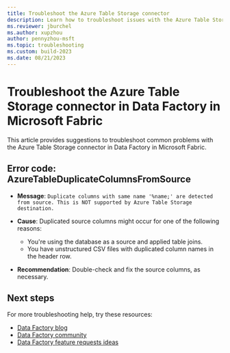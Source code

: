 ```yaml
---
title: Troubleshoot the Azure Table Storage connector
description: Learn how to troubleshoot issues with the Azure Table Storage connector in Data Factory in Microsoft Fabric.
ms.reviewer: jburchel
ms.author: xupzhou
author: pennyzhou-msft
ms.topic: troubleshooting
ms.custom: build-2023
ms.date: 08/21/2023
---
```


# Troubleshoot the Azure Table Storage connector in Data Factory in Microsoft Fabric

This article provides suggestions to troubleshoot common problems with the Azure Table Storage connector in Data Factory in Microsoft Fabric.

## Error code: AzureTableDuplicateColumnsFromSource

- **Message**: `Duplicate columns with same name '%name;' are detected from source. This is NOT supported by Azure Table Storage destination.`

- **Cause**: Duplicated source columns might occur for one of the following reasons:
   * You're using the database as a source and applied table joins.
   * You have unstructured CSV files with duplicated column names in the header row.

- **Recommendation**:  Double-check and fix the source columns, as necessary.

## Next steps

For more troubleshooting help, try these resources:

- [Data Factory blog](https://blog.fabric.microsoft.com/en-us/blog/category/data-factory)
- [Data Factory community](https://community.fabric.microsoft.com/t5/Data-Factory-preview-Community/ct-p/datafactory)
- [Data Factory feature requests ideas](https://ideas.fabric.microsoft.com/)
